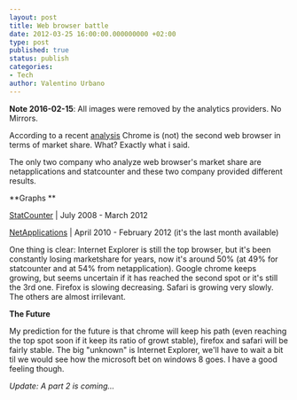 ```yaml
---
layout: post
title: Web browser battle
date: 2012-03-25 16:00:00.000000000 +02:00
type: post
published: true
status: publish
categories:
- Tech
author: Valentino Urbano 
---
```


**Note 2016-02-15**: All images were removed by the analytics providers. No Mirrors.

According to a recent [analysis][0] Chrome is (not) the second web browser in terms of market share. What? Exactly what i said.

The only two company who analyze web browser's market share are netapplications and statcounter and  these two company provided different results.

**Graphs **

[StatCounter][1] | July 2008 - March 2012

[NetApplications][3] | April 2010 - February 2012 (it's the last month available)

One thing is clear: Internet Explorer is still the top browser, but it's been constantly losing marketshare for years, now it's around 50% (at 49% for statcounter and at 54% from netapplication). Google chrome keeps growing, but seems uncertain if it has reached the second spot or it's still the 3rd one. Firefox is slowing decreasing. Safari is growing very slowly. The others are almost irrilevant.

**The Future**

My prediction for the future is that chrome will keep his path (even reaching the top spot soon if it keep its ratio of growt stable), firefox and safari will be fairly stable. The big "unknown" is Internet Explorer, we'll have to wait a bit til we would see how the microsoft bet on windows 8 goes. I have a good feeling though.

_Update: A part 2 is coming..._


[0]: http://www.theverge.com/2012/3/2/2838878/browser-market-share-feb-2012-chrome-internet-explorer-firefox
[1]: http://gs.statcounter.com/#browser-ww-monthly-200807-201203
[2]: /web-browser-battle.html
[3]: http://netmarketshare.com/report.aspx?qprid=1&qpcustomb=0&qptimeframe=M&qpsp=134&qpnp=25&qpf=1